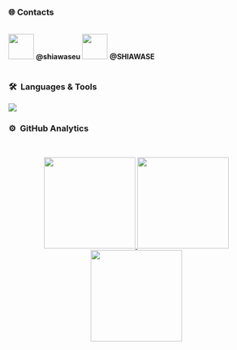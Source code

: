 
### 🌐&nbsp;Contacts 
 <br/> <img height="50em" width="50rem" src="https://cdn.discordapp.com/attachments/1143592410014830634/1159130446291017790/discord-icon.svg?ex=651ec3d9&is=651d7259&hm=ebf036a77a8541f1de4ddf15d5119fc017ff6151954c295ac3ee07d7ac633242&"/>    **@shiawaseu**              <img height="50em" width="50rem" src="https://cdn.discordapp.com/attachments/1143592410014830634/1159131200909226105/Telegram_2019_Logo.svg.webp?ex=651ec48d&is=651d730d&hm=3980f43ed8ab8d2a4bdbfe19e443146b0695e2e5182e65a7bf490a56b3c9cf6b&"/> **@SHlAWASE**
<br/><br/>
### 🛠 &nbsp;Languages & Tools
<p align="left"> <a href="https://github.com/shiawaseu"><img src="https://skillicons.dev/icons?i=cs,javascript,nodejs,python,lua,mysql,php,next,react,astro,html,jquery,vscode,markdown,git,batch"> </a> </p>

### ⚙️ &nbsp;GitHub Analytics

<br/><p align="center">
<a href="https://github.com/MEMEZNUT999">
  <img height="180em" src="http://github-profile-summary-cards.vercel.app/api/cards/profile-details?username=shiawaseu&theme=tokyonight"/>
  <img height="180em" src="http://github-profile-summary-cards.vercel.app/api/cards/repos-per-language?username=shiawaseu&theme=tokyonight"/>
  <img height="180em" src="http://github-profile-summary-cards.vercel.app/api/cards/stats?username=shiawaseu&theme=tokyonight"/>
</a>
</p>
